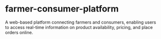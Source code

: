 # farmer-consumer-platform
A web-based platform connecting farmers and consumers, enabling users to access real-time information on product availability, pricing, and place orders online.
